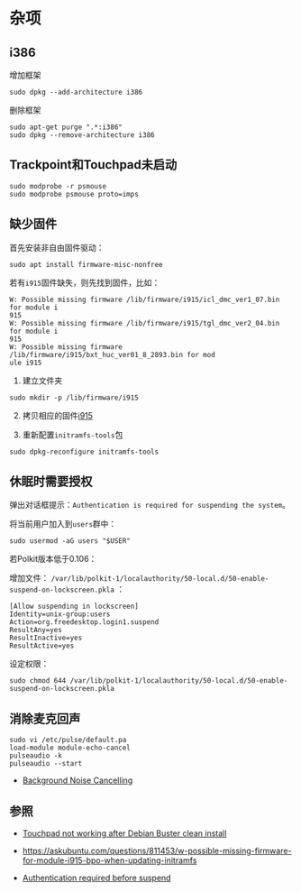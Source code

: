 # 杂项

## i386

增加框架
```
sudo dpkg --add-architecture i386
```

删除框架
```
sudo apt-get purge ".*:i386"
sudo dpkg --remove-architecture i386
```

## Trackpoint和Touchpad未启动

```
sudo modprobe -r psmouse
sudo modprobe psmouse proto=imps
```

## 缺少固件

首先安装非自由固件驱动：
```
sudo apt install firmware-misc-nonfree 
```

若有`i915`固件缺失，则先找到固件，比如：

```
W: Possible missing firmware /lib/firmware/i915/icl_dmc_ver1_07.bin for module i
915
W: Possible missing firmware /lib/firmware/i915/tgl_dmc_ver2_04.bin for module i
915
W: Possible missing firmware /lib/firmware/i915/bxt_huc_ver01_8_2893.bin for mod
ule i915
```

1. 建立文件夹
```
sudo mkdir -p /lib/firmware/i915
```

2. 拷贝相应的固件[i915](https://git.kernel.org/pub/scm/linux/kernel/git/firmware/linux-firmware.git/plain/i915)

3. 重新配置`initramfs-tools`包

```
sudo dpkg-reconfigure initramfs-tools
```

## 休眠时需要授权

弹出对话框提示：`Authentication is required for suspending the system`。

将当前用户加入到`users`群中：
```
sudo usermod -aG users "$USER"
```

若Polkit版本低于0.106：

增加文件：
`/var/lib/polkit-1/localauthority/50-local.d/50-enable-suspend-on-lockscreen.pkla`
：

```
[Allow suspending in lockscreen]
Identity=unix-group:users
Action=org.freedesktop.login1.suspend
ResultAny=yes
ResultInactive=yes
ResultActive=yes
```

设定权限：
```
sudo chmod 644 /var/lib/polkit-1/localauthority/50-local.d/50-enable-suspend-on-lockscreen.pkla
```

## 消除麦克回声

```
sudo vi /etc/pulse/default.pa
load-module module-echo-cancel
pulseaudio -k
pulseaudio --start
```

- [Background Noise Cancelling](https://somtips.com/remove-background-noise-of-microphone-on-linux-system/)

## 参照

- [Touchpad not working after Debian Buster clean install](https://www.reddit.com/r/debian/comments/compbe/touchpad_not_working_after_debian_buster_clean/)

- https://askubuntu.com/questions/811453/w-possible-missing-firmware-for-module-i915-bpo-when-updating-initramfs

- [Authentication required before suspend](https://askubuntu.com/questions/543921/authentication-required-before-suspend)